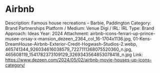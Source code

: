 # Airbnb

Description: Famous house recreations – Barbie, Paddington
Category: Brand Partnerships
Platform / Medium: Venue
Digi / IRL: IRL
Type: Brand
Approach: Ideas
Year: 2024
Attachment: airbnb-icons-ferrari-up-prince-musee-orsay-x-mansion_dezeen_2364_col_16-1704x1136.jpg, 01-Kens-DreamHouse-Airbnb-Exterior-Credit-Hogwash-Studios-2.webp, 465741344_926034616038579_7227111368075520360_n.jpg, 465608119_1541782373109129_3269343564853078418_n.jpg
Link: https://www.dezeen.com/2024/05/02/airbnb-movie-houses-up-icons-category/